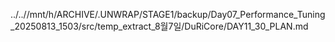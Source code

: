 ../..//mnt/h/ARCHIVE/.UNWRAP/STAGE1/backup/Day07_Performance_Tuning_20250813_1503/src/temp_extract_8월7일/DuRiCore/DAY11_30_PLAN.md